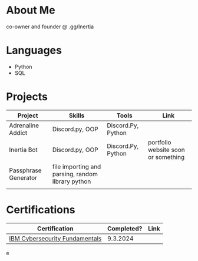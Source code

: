 # About Me

co-owner and founder @ .gg/Inertia

# Languages
- Python
- SQL

# Projects
|     Project     |                 Skills                |     Tools       |      Link       |
| --------------- | ------------------------------------- | --------------- | --------------- |
|Adrenaline Addict|Discord.py, OOP|Discord.Py, Python| |
|Inertia Bot | Discord.py, OOP | Discord.Py, Python | portfolio website soon or something | 
|Passphrase Generator|file importing and parsing, random library python|                 |                 |
|                 |                                       |                 |                 |


# Certifications 
|     Certification     |               Completed?               |     Link       |
| --------------------  | -------------------------------------- | ---------------| 
| [IBM Cybersecurity Fundamentals](https://www.ibm.com/training/badge/cybersecurity-fundamentals)   |               9.3.2024         |            | 

<!--START_BADGES:badges-->
<!--END_BADGES:badges-->


e
